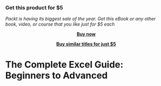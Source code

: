 
### Get this product for $5

<i>Packt is having its biggest sale of the year. Get this eBook or any other book, video, or course that you like just for $5 each</i>


<b><p align='center'>[Buy now](https://packt.link/9781801075763)</p></b>


<b><p align='center'>[Buy similar titles for just $5](https://subscription.packtpub.com/search)</p></b>


# The Complete Excel Guide: Beginners to Advanced
